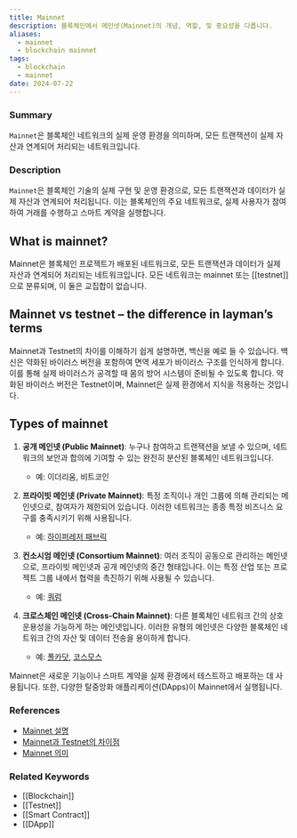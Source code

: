 ```yaml
---
title: Mainnet
description: 블록체인에서 메인넷(Mainnet)의 개념, 역할, 및 중요성을 다룹니다.
aliases:
  - mainnet
  - blockchain mainnet
tags:
  - blockchain
  - mainnet
date: 2024-07-22
---
```

### Summary

`Mainnet`은 블록체인 네트워크의 실제 운영 환경을 의미하며, 모든 트랜잭션이 실제 자산과 연계되어 처리되는 네트워크입니다.

### Description

`Mainnet`은 블록체인 기술의 실제 구현 및 운영 환경으로, 모든 트랜잭션과 데이터가 실제 자산과 연계되어 처리됩니다. 이는 블록체인의 주요 네트워크로, 실제 사용자가 참여하여 거래를 수행하고 스마트 계약을 실행합니다.

## What is mainnet?

Mainnet은 블록체인 프로젝트가 배포된 네트워크로, 모든 트랜잭션과 데이터가 실제 자산과 연계되어 처리되는 네트워크입니다. 모든 네트워크는 mainnet 또는 [[testnet]]으로 분류되며, 이 둘은 교집합이 없습니다.

## Mainnet vs testnet – the difference in layman’s terms

Mainnet과 Testnet의 차이를 이해하기 쉽게 설명하면, 백신을 예로 들 수 있습니다. 백신은 약화된 바이러스 버전을 포함하여 면역 세포가 바이러스 구조를 인식하게 합니다. 이를 통해 실제 바이러스가 공격할 때 몸의 방어 시스템이 준비될 수 있도록 합니다. 약화된 바이러스 버전은 Testnet이며, Mainnet은 실제 환경에서 지식을 적용하는 것입니다.

## Types of mainnet

1. **공개 메인넷 (Public Mainnet)**: 누구나 참여하고 트랜잭션을 보낼 수 있으며, 네트워크의 보안과 합의에 기여할 수 있는 완전히 분산된 블록체인 네트워크입니다.

   - 예: 이더리움, 비트코인

2. **프라이빗 메인넷 (Private Mainnet)**: 특정 조직이나 개인 그룹에 의해 관리되는 메인넷으로, 참여자가 제한되어 있습니다. 이러한 네트워크는 종종 특정 비즈니스 요구를 충족시키기 위해 사용됩니다.

   - 예: [하이퍼레저 패브릭](https://hyperledger-fabric.readthedocs.io/ko/latest/whatis.html)

3. **컨소시엄 메인넷 (Consortium Mainnet)**: 여러 조직이 공동으로 관리하는 메인넷으로, 프라이빗 메인넷과 공개 메인넷의 중간 형태입니다. 이는 특정 산업 또는 프로젝트 그룹 내에서 협력을 촉진하기 위해 사용될 수 있습니다.

   - 예: [쿼럼](https://wiki1.kr/index.php/%EC%BF%BC%EB%9F%BC_%ED%94%8C%EB%9E%AB%ED%8F%BC)

4. **크로스체인 메인넷 (Cross-Chain Mainnet)**: 다른 블록체인 네트워크 간의 상호 운용성을 가능하게 하는 메인넷입니다. 이러한 유형의 메인넷은 다양한 블록체인 네트워크 간의 자산 및 데이터 전송을 용이하게 합니다.
   - 예: [폴카닷](https://assets.polkadot.network/Polkadot-lightpaper_ko.pdf), [코스모스](https://wiki1.kr/index.php/%EC%BD%94%EC%8A%A4%EB%AA%A8%EC%8A%A4%EC%BD%94%EC%9D%B8)

Mainnet은 새로운 기능이나 스마트 계약을 실제 환경에서 테스트하고 배포하는 데 사용됩니다. 또한, 다양한 탈중앙화 애플리케이션(DApps)이 Mainnet에서 실행됩니다.

### References

- [Mainnet 설명](https://www.investopedia.com/terms/m/mainnet.asp)
- [Mainnet과 Testnet의 차이점](https://ethereum.org/en/developers/docs/networks/)
- [Mainnet 의미](https://metaschool.so/articles/mainnet-meaning/)

### Related Keywords

- [[Blockchain]]
- [[Testnet]]
- [[Smart Contract]]
- [[DApp]]
